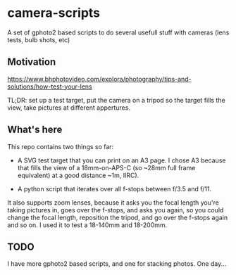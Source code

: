 # camera-scripts
A set of gphoto2 based scripts to do several usefull stuff with cameras (lens tests, bulb shots, etc)

## Motivation

https://www.bhphotovideo.com/explora/photography/tips-and-solutions/how-test-your-lens

TL;DR: set up a test target, put the camera on a tripod so the target fills the view, take pictures at different appertures. 

## What's here

This repo contains two things so far:

* A SVG test target that you can print on an A3 page. I chose A3 because that fills the view of a 18mm-on-APS-C (so ~28mm full frame equivalent) at a good distance ~1m, IIRC).

* A python script that iterates over all f-stops between f/3.5 and f/11.

It also supports zoom lenses, because it asks you the focal length you're taking pictures in, goes over the f-stops, and asks you again, so you could change the focal length, reposition the tripod, and go over the f-stops again and so on. I used it to test a 18-140mm and 18-200mm.

## TODO

I have more gphoto2 based scripts, and one for stacking photos. One day...
